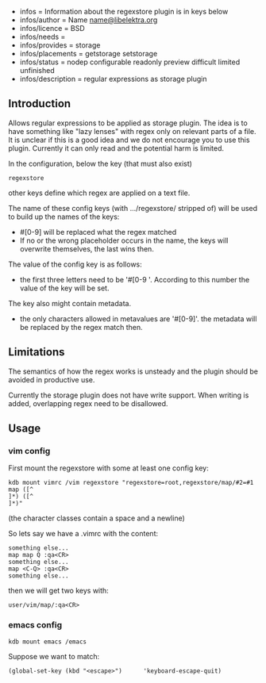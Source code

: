 - infos = Information about the regexstore plugin is in keys below
- infos/author = Name <name@libelektra.org>
- infos/licence = BSD
- infos/needs =
- infos/provides = storage
- infos/placements = getstorage setstorage
- infos/status = nodep configurable readonly preview difficult limited unfinished
- infos/description = regular expressions as storage plugin

## Introduction ##

Allows regular expressions to be applied as storage plugin.
The idea is to have something like "lazy lenses" with regex
only on relevant parts of a file. It is unclear if this is
a good idea and we do not encourage you to use this plugin.
Currently it can only read and the potential harm is limited.

In the configuration, below the key (that must also exist)

    regexstore

other keys define which regex are applied on a text file.

The name of these config keys (with .../regexstore/ stripped of)
will be used to build up the names of the keys:
- #[0-9] will be replaced what the regex matched
- If no or the wrong placeholder occurs in the name,
  the keys will overwrite themselves, the last wins then.

The value of the config key is as follows:
- the first three letters need to be '#[0-9 '.
According to this number the value of the key will be set.

The key also might contain metadata.
- the only characters allowed in metavalues are '#[0-9]'.
the metadata will be replaced by the regex match then.

## Limitations ##

The semantics of how the regex works is unsteady and the plugin should
be avoided in productive use.

Currently the storage plugin does not have write support. When writing
is added, overlapping regex need to be disallowed.

## Usage ##

### vim config ###

First mount the regexstore with some at least one config key:

    kdb mount vimrc /vim regexstore "regexstore=root,regexstore/map/#2=#1 map ([^ 
    ]*) ([^ 
    ]*)"

(the character classes contain a space and a newline)

So lets say we have a .vimrc with the content:

    something else...
    map map Q :qa<CR>
    something else...
    map <C-Q> :qa<CR>
    something else...

then we will get two keys with:

    user/vim/map/:qa<CR>

### emacs config ###

    kdb mount emacs /emacs

Suppose we want to match:

    (global-set-key (kbd "<escape>")      'keyboard-escape-quit)

